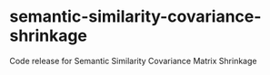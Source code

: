 # semantic-similarity-covariance-shrinkage
Code release for Semantic Similarity Covariance Matrix Shrinkage
